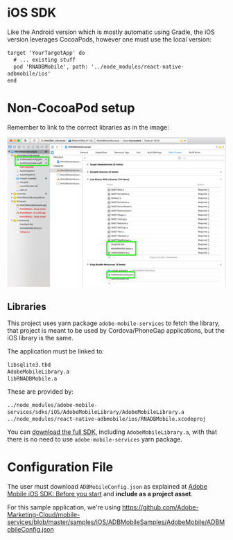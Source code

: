 # iOS SDK

Like the Android version which is mostly automatic using Gradle,
the iOS version leverages CocoaPods, however one must use the
local version:

```
target 'YourTargetApp' do
  # ... existing stuff
  pod 'RNADBMobile', path: '../node_modules/react-native-adbmobile/ios'
end
```

# Non-CocoaPod setup

Remember to link to the correct libraries as in the image:

![Xcode9.2 Setup](Xcode9.2_RNADBMobileExample-BuildPhases.png)

## Libraries

This project uses yarn package `adobe-mobile-services`
to fetch the library, that project is meant to be used by
Cordova/PhoneGap applications, but the iOS library is
the same.

The application must be linked to:
```
libsqlite3.tbd
AdobeMobileLibrary.a
libRNADBMobile.a
```

These are provided by:
```
../node_modules/adobe-mobile-services/sdks/iOS/AdobeMobileLibrary/AdobeMobileLibrary.a
../node_modules/react-native-adbmobile/ios/RNADBMobile.xcodeproj
```

You can
[download the full SDK](https://www.adobe.io/apis/cloudplatform/mobile/docs/iossdk/gettingstarted/beforeyoustart.html),
including `AdobeMobileLibrary.a`, with
that there is no need to use `adobe-mobile-services` yarn package.

# Configuration File

The user must download `ADBMobileConfig.json` as explained at
[Adobe Mobile iOS SDK: Before you start](https://www.adobe.io/apis/cloudplatform/mobile/docs/iossdk/gettingstarted/beforeyoustart.html)
and **include as a project asset**.

For this sample application, we're using https://github.com/Adobe-Marketing-Cloud/mobile-services/blob/master/samples/iOS/ADBMobileSamples/AdobeMobile/ADBMobileConfig.json
